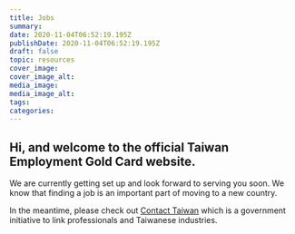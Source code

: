 ```yaml
---
title: Jobs
summary: 
date: 2020-11-04T06:52:19.195Z
publishDate: 2020-11-04T06:52:19.195Z
draft: false
topic: resources
cover_image:
cover_image_alt:
media_image:
media_image_alt:
tags:
categories:
---
```


## Hi, and welcome to the official Taiwan Employment Gold Card website.

We are currently getting set up and look forward to serving you soon.
We know that finding a job is an important part of moving to a new country.

In the meantime, please check out [Contact Taiwan](https://www.contacttaiwan.tw/) which is
a government initiative to link professionals and Taiwanese industries.
